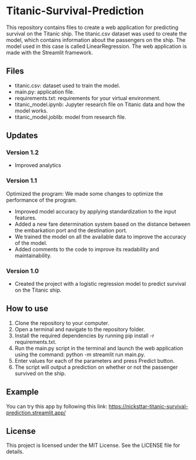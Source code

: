 # Titanic-Survival-Prediction
This repository contains files to create a web application for predicting survival on the Titanic ship. The titanic.csv dataset was used to create the model, which contains information about the passengers on the ship. The model used in this case is called LinearRegression. The web application is made with the Streamlit framework.
## Files
* titanic.csv: dataset used to train the model.
* main.py: application file.
* requirements.txt: requirements for your virtual environment.
* titanic_model.ipynb: Jupyter research file on Titanic data and how the model works.
* titanic_model.joblib: model from research file.
## Updates 
### Version 1.2
* Improved analytics
### Version 1.1
Optimized the program: We made some changes to optimize the performance of the program.
* Improved model accuracy by applying standardization to the input features.
* Added a new fare determination system based on the distance between the embarkation port and the destination port.
* We trained the model on all the available data to improve the accuracy of the model.
* Added comments to the code to improve its readability and maintainability.
### Version 1.0
* Created the project with a logistic regression model to predict survival on the Titanic ship.
## How to use
1. Clone the repository to your computer.
2. Open a terminal and navigate to the repository folder.
3. Install the required dependencies by running pip install -r requirements.txt.
4. Run the main.py script in the terminal and launch the web application using the command: python -m streamlit run main.py.
5. Enter values for each of the parameters and press Predict button.
6. The script will output a prediction on whether or not the passenger survived on the ship.
## Example
You can try this app by following this link: https://nicksttar-titanic-survival-prediction.streamlit.app/
## License
This project is licensed under the MIT License. See the LICENSE file for details.